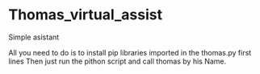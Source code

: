 # Thomas_virtual_assist
Simple asistant

All you need to do is to install pip libraries imported in the thomas.py first lines
Then just run the pithon script and call thomas by his Name.
